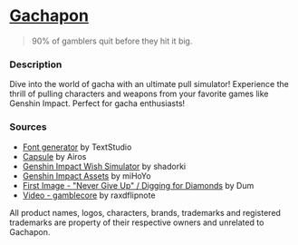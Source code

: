 # [Gachapon](https://raw.githubusercontent.com/KyleBuii/Gachapon/main/public/title.png)
> 90% of gamblers quit before they hit it big.

### Description
Dive into the world of gacha with an ultimate pull simulator! Experience the thrill of pulling characters and weapons from your favorite games like Genshin Impact. Perfect for gacha enthusiasts!

### Sources
- [Font generator](https://www.textstudio.com/) by TextStudio
- [Capsule](https://opengameart.org/content/32px-toy-capsules) by Airos
- [Genshin Impact Wish Simulator](https://github.com/shadorki/genshin-impact-wish-simulator) by shadorki
- [Genshin Impact Assets](https://genshin.hoyoverse.com/en/) by miHoYo
- [First Image - "Never Give Up" / Digging for Diamonds](https://dumilustrador.blogspot.com/) by Dum
- [Video - gamblecore](https://www.youtube.com/watch?v=IPFiKEm-oNI) by raxdflipnote

All product names, logos, characters, brands, trademarks and registered trademarks are property of their respective owners and unrelated to Gachapon.